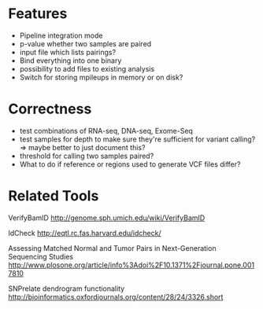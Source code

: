 Features
========

- Pipeline integration mode
- p-value whether two samples are paired
- input file which lists pairings?
- Bind everything into one binary
- possibility to add files to existing analysis
- Switch for storing mpileups in memory or on disk?


Correctness
===========

- test combinations of RNA-seq, DNA-seq, Exome-Seq
- test samples for depth to make sure they're sufficient for variant calling?
  => maybe better to just document this?
- threshold for calling two samples paired?
- What to do if reference or regions used to generate VCF files differ?


Related Tools
=============

VerifyBamID
http://genome.sph.umich.edu/wiki/VerifyBamID

IdCheck
http://eqtl.rc.fas.harvard.edu/idcheck/

Assessing Matched Normal and Tumor Pairs in Next-Generation Sequencing Studies 
http://www.plosone.org/article/info%3Adoi%2F10.1371%2Fjournal.pone.0017810

SNPrelate dendrogram functionality
http://bioinformatics.oxfordjournals.org/content/28/24/3326.short
